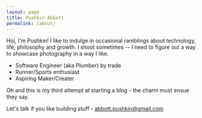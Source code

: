 ```yaml
---
layout: page
title: Pushkin Abbott
permalink: /about/
---
```


Hoi, I'm Pushkin! I like to indulge in occasional ramblings about technology, life, philosophy and growth. 
I shoot sometimes -- I need to figure out a way to showcase photography in a way I like. 

* Software Engineer (aka Plumber) by trade
* Runner/Sports enthusiast
* Aspiring Maker/Creater

Oh and this is my third attempt at starting a blog - the charm must ensue they say.

Let's talk if you like building stuff - abbott.pushkin@gmail.com
